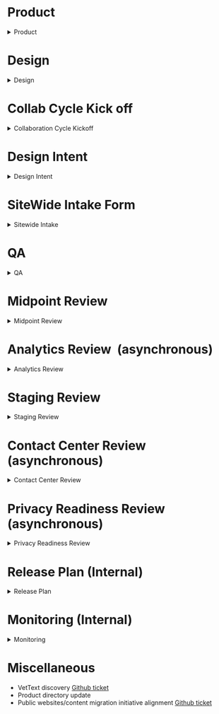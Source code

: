 # **Product**
<details>
  <summary>Product</summary>

- **Research Use Cases**
  - When does Veteran / Dependent use the form 
  - Why does the Veteran / Dependent fill out the form 
  - What are the next steps after they fill out the form 
  - Is this form a part of another process or form 
  - Does the form expire at a certain time 
  - Check to see if there are multiple forms with same OMB, maybe can do them at the same time 
  - [Content / Sitewide Checklist](https://github.com/department-of-veterans-affairs/VA.gov-team-forms/blob/main/UX/content-consideration-checklist.md)

- Identify Stakeholders  
- User Story & Workflow 
- Product Outline- github
  - Create a new folder for each new form 
  - Add Product Outline to the folder
- Create Issue templates for developer in our repository
- Update Epic to be included on the [Digital Experience Board](https://vfs.atlassian.net/wiki/spaces/AP/pages/2120974387/Platform+Initiative+Guidelines+for+Digital+Experience+Product+Board)
  - Notify Matthew when done so he can add it to the [project / board](https://github.com/orgs/department-of-veterans-affairs/projects/306?card_filter_query=label%3Acrew-platform)
 - Update [Airtable](https://airtable.com/app8r8N52jBfzOkMb/tblYHPlW3Sv5bNBRq/viwqhjJD6TCF4H3np?blocks=hide) with form status, links to user document & sketch files
</details>


# **Design**

<details>
  <summary>Design</summary>

- **Wireframes/Sketch File**
    - Walk through wireframes with the devs
    - Demo wireframes to Matthew
    - Follow the forms library patterns
    - Note any knowns about the form in the sketch files
- Source of Truth
    - Add the Source of Truth under the Form Folder in Github
- Create[Sequence Diagram Example](https://www.sketch.com/s/55cd7fae-eca1-4515-b460-0779f54eff60)
  - (Note this will be needed for Readiness Review at the end)

</details>

# **Collab Cycle Kick off**
<details>
  <summary>Collaboration Cycle Kickoff</summary>

- [Link to Plaform Page](https://depo-platform-documentation.scrollhelp.site/collaboration-cycle/collaboration-cycle-kickoff)
- **When to start the process:** 
  - After Sketch files & Source of Truth have been completed
- [Create Ticket](https://github.com/department-of-veterans-affairs/va.gov-team/issues/new?assignees=&labels=collab-cycle-review%2Ccollaboration-cycle%2CCC-Request&template=collaboration-cycle-request.yml&title=Collaboration+Cycle+for+%5BTeam+Name%2C+Product+Name%2C+Feature+Name%5D)
    - Add label: forms-audit-digitize so it shows up on our board
    - Assign Product Manager and Designer to ticket
    - Notify vfs-platform-support with the ticket number
        - Governance Team
        - Collab Cycle
- Product Outline
- Governance Team will update the ticket with the next steps
</details>

# **Design Intent**
<details>
  <summary>Design Intent</summary>
  
- [Link to Plaform Page](https://depo-platform-documentation.scrollhelp.site/collaboration-cycle/design-intent)
- **When to start the process:** 
  - After Platform updates the collab cycle ticket
- **Schedule a meeting** invitation for Design Intent include the following users
    - Product Manager
    - Product Owner
    - Designer
- **Link the following Documents 2 days prior to meeting**
    - Wireframes
    - Source of Truth
 - Implement Must Have Feedback for Design Intent
  - **Responsible**: Designer
</details>

# **SiteWide Intake Form** 
<details>
  <summary>Sitewide Intake</summary>
  
- [Link to Platform Page](https://depo-platform-documentation.scrollhelp.site/collaboration-cycle/sitewide-content-and-ia-intake-request)
- [Create intake issue](https://github.com/department-of-veterans-affairs/va.gov-team/issues/new?assignees=Sitewide+Content%2C+RLHecht&labels=sitewide+content%2C+sitewide+content-product+support&template=sitewide-content-intake-form.md&title=%3CType+of+Request%3E+from+%3CTeam%3E)
- **When to start the process:** 
  - After Platform updates the collab cycle ticket
- **Link the following documents**
  - Product Outline
  - Sketch Files
  - Source of Truth
- #Ping sitewide-content.ai
- Implement feedback & breadcrumbs
</details>

# **QA**
<details>
  <summary>QA</summary>
  
- [Link to Platform Page](https://depo-platform-documentation.scrollhelp.site/developer-docs/qa-and-accessibility-testing)
- - **When to start the process:** 
  - After Midpoint / Content Review
- Manual Browser Test Plans in Test Rails
- Unit Tests
  - Backend Developer creates the Unit Tests
- End to end Tests Cypress
- QA test cases 
- Regression Test Plan in Test Rails
</details> 


# **Midpoint Review**
<details>
  <summary>Midpoint Review</summary>
  
- [Link to Platform Page](https://depo-platform-documentation.scrollhelp.site/collaboration-cycle/midpoint-review)
- **When to start the process:** 
  - After Designer implements changes from design intent & content
- Schedule Meeting, use original Collab Cycle Ticket
  - Notify vs-platform-support meeting was scheduled and link to issue
- Link the following artifcats
- Finalized Prototypes
 - Add Accessibility Annotations
- Source of Truth
- Link to Sitewide Intake Ticket
</details>

# **Analytics Review**  (asynchronous)
<details>
  <summary>Analytics Review</summary>
  
- [Link to Platform Page](https://depo-platform-documentation.scrollhelp.site/collaboration-cycle/analytics-request)
- **Responsible:**  Product - after coding is completed
- [Create analytics ticket](https://github.com/department-of-veterans-affairs/va.gov-team/issues/new?assignees=joanneesteban&labels=analytics-insights%2C+analytics-request%2C+collaboration-cycle%2C+collab-cycle-review%2C+gtm&template=analytics-implementation-and-qa-request-template.md&title=Analytics+Implementation+or+QA+Support+for+%5BTeam+Name+-+Feature+Name%5D)
  - **Add the following artificats**
     - Product Outline
      - Authenticated Test user Log ins
      - Staging URL
      - Document Page URL, interactions [Example](https://docs.google.com/spreadsheets/d/1krS0RLSjrT6VGmYk1sNF3GlypOSkXh9kJGKoCqUaFy4/edit#gid=0)
- **Create a DOMO Dashboard Reuest** [KPI DOMO Dashboard request](https://github.com/department-of-veterans-affairs/va.gov-team/issues/new?assignees=joanneesteban&labels=analytics-insights%2C+analytics-request%2C+kpi-dashboard&template=analytics-request-kpi-dashboard.md&title=Analytics+KPI+dashboard+request+for+%5BTeam%5D)

</details>

# **Staging Review**
<details>
  <summary>Staging Review</summary>
    
- [Link to Platform Page](https://depo-platform-documentation.scrollhelp.site/collaboration-cycle/staging-review)
- **When to start the process:** 
  - After coding & QA is completed
  - Update original Collobration Cycle Ticket with the following:
    - Staging URL
    - [Staging User logins](https://github.com/department-of-veterans-affairs/VA.gov-team-forms/blob/main/Forms/26-4555/test%20accounts.md)
      - Create a github page with test users
    - IA Intake Ticket linked
    - Regression Tests [Example](https://dsvavsp.testrail.io/index.php?/milestones/view/1159)
    - End to end Tests (Cypress) FrontEnd Dev [Example](https://github.com/department-of-veterans-affairs/vets-website/pull/23501)
    - Unit Tests Back End [Example](https://github.com/department-of-veterans-affairs/vets-api/tree/master/modules/forms_api/spec)
    - Test Plan [Example](https://dsvavsp.testrail.io/index.php?/milestones/view/1154)
- Accessibility Tests- [Open ticket](https://github.com/department-of-veterans-affairs/va.gov-team/issues/new?assignees=briandeconinck&labels=a11y-testing&template=a11y-testing.yaml&title=Accessibility+Testing+for+%5BTeam+Name%2C+Product+Name%2C+Feature+Name%5D)
    - Assign Issue to Designer
    - Add label forms-audit-digitize so it shows up on our board
    </details>

# **Contact Center Review**  (asynchronous)
<details>
  <summary>Contact Center Review</summary>

- [Link to Platform Page](https://depo-platform-documentation.scrollhelp.site/collaboration-cycle/contact-center-review)
- **When to start the process:** 
  - After Midpoint & Content Review and sketch files are stable, you can create the product guide off the sketch files
- [Create a Contact Center Reivew Ticket](https://github.com/department-of-veterans-affairs/va.gov-team/issues/new?assignees=jwoodman5%2C+kimberley2019&labels=contact+center%2C+collaboration+cycle%2C+collab-cycle-review&template=request-contact-center-review-template.md&title=Contact+Center+Review+for+%5BTeam+Name+-+Feature+Name%5D)
- Product Guide [Example](https://docs.google.com/document/d/1P8ReFnSNLd9qI3lgx1daHwwshqRl87s71NUxfkohBeo/edit)
- Product Guide needs to be in Word
- Send Guide 2 weeks prior to launch
    </details>

# **Privacy Readiness Review** (asynchronous)
<details>
  <summary>Privacy Readiness Review</summary>

- [Link to Platform page](https://depo-platform-documentation.scrollhelp.site/collaboration-cycle/privacy-security-infrastructure-readiness-review)
- **When to start the process:** 
  - When form is in Staging, QA Artifacts are completed and testing is complete
- [Sample Ticket](https://github.com/department-of-veterans-affairs/va.gov-team-sensitive/issues/867)
  - [Create ticket](https://github.com/department-of-veterans-affairs/va.gov-team-sensitive/issues/new?assignees=gary-fallon&labels=security-review&template=privacy-and-security-review.md&title=Readiness+Review+%5BTeam-Name%2C+Feature-Name%5D)
 - Product Outline - Product
- Architecture Diagram
    *   We chose to reuse the standard pattern of the forms library to build on top of the works of others. In addition we are submitting to Central Mail since we know that is an established process that works for forms today. We also are not storing any PII for security.
*   [Release Plan]([https://github.com/department-of-veterans-affairs/VA.gov-team-forms/blob/main/Forms/26-4555/Release%20Plan.md](https://github.com/department-of-veterans-affairs/VA.gov-team-forms/blob/main/Forms/26-4555/Release%20Plan.md)) sample
    *   Responsible:  Product
*   [Sequence Diagram]([https://www.sketch.com/s/55cd7fae-eca1-4515-b460-0779f54eff60](https://www.sketch.com/s/55cd7fae-eca1-4515-b460-0779f54eff60))
*   Incident Response Plan
    *   The application points of contact are listed in the Product Outline linked below. We anticipate that any vulnerabilities etc that are found will follow the same process as any other application on VA.gov in terms of support ticket creation and escalation.
*   Data Flow Diagram
    *   The data flow is accurately portrayed by the architecture and sequence diagrams above. The data flows from the front end, through the back end, to Central Mail. No data is stored in VA.gov
*   API EndPoint Documentation
    *   POST /forms\_api/v1/simple\_forms [api doc](https://github.com/department-of-veterans-affairs/vets-api/blob/forms_api/26-4555-api-docs/modules/forms_api/app/swagger/forms_api/v1/simple_forms.rb)
    </details>
    
# **Release Plan** (Internal)
<details>
  <summary>Release Plan</summary>
    
- **Create a ticket in our repo to Notify the following users /channels**
  - Veteran-facing-forms 
  - Victories
  - Stakeholders
  - vsp-contact-center-support
  - OCTO Team
  - Melissa Rebstock (VEO)
  
- Notify VA Notify Team New Form is being released to implement Notification Confirmation Email

- Create go no go in github page under the form number [Example](https://github.com/department-of-veterans-affairs/VA.gov-team-forms/blob/main/Forms/26-4555/go%20live%20plan.md)
  - Set up a 10 min meeting with the team prior to launch
  
 - Update the react widget ticket with the form flipper code name from the developer
  - Notify sitewide-content-ai when you plan to release the form
  
- After launch, [request an accessibility audit from the VA 508 Office](https://depo-platform-documentation.scrollhelp.site/developer-docs/request-support-from-the-va-508-office#RequestsupportfromtheVA508office-AuditRequest). This is required even if no accessibility issues were found during the Staging Review.
  
 </details>

# **Monitoring** (Internal)
<details>
  <summary>Monitoring</summary>
  
  - **Monitor the form via** 
    - Analtyics
    - Domo Dashboard
    - DataDog
- Update veteran-facing-forms daily with updated submissions and errors
  - Open a ticket for developer to research errors
  </details>

# **Miscellaneous**
- VetText discovery [Github ticket](https://app.zenhub.com/workspaces/ivc-forms-652da2d3f0ae4c0016bfb109/issues/gh/department-of-veterans-affairs/va.gov-team/67829)
- Product directory update
- Public websites/content migration initiative alignment [Github ticket](https://app.zenhub.com/workspaces/ivc-forms-652da2d3f0ae4c0016bfb109/issues/gh/department-of-veterans-affairs/va.gov-team/67834)
